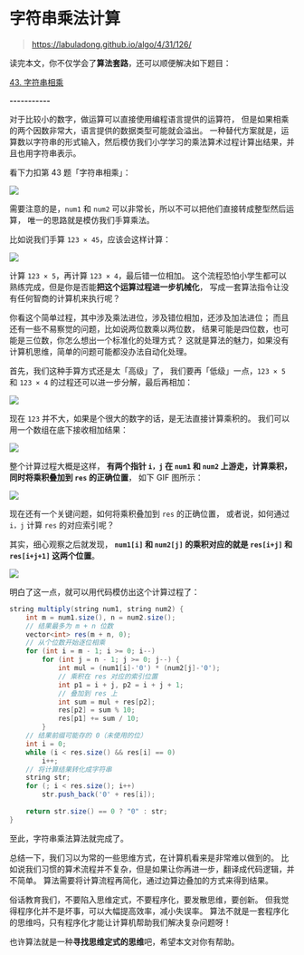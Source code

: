 

字符串乘法计算
======
> https://labuladong.github.io/algo/4/31/126/


读完本文，你不仅学会了**算法套路**，还可以顺便解决如下题目：

[43. 字符串相乘](https://leetcode.cn/problems/multiply-strings/)

**-----------**

对于比较小的数字，做运算可以直接使用编程语言提供的运算符，
但是如果相乘的两个因数非常大，语言提供的数据类型可能就会溢出。
一种替代方案就是，运算数以字符串的形式输入，然后模仿我们小学学习的乘法算术过程计算出结果，并且也用字符串表示。

看下力扣第 43 题「字符串相乘」：

![](../../pictures/字符串乘法/title.png)

需要注意的是，`num1` 和 `num2` 可以非常长，所以不可以把他们直接转成整型然后运算，
唯一的思路就是模仿我们手算乘法。

比如说我们手算 `123 × 45`，应该会这样计算：

![](../../pictures/字符串乘法/1.jpeg)

计算 `123 × 5`，再计算 `123 × 4`，最后错一位相加。
这个流程恐怕小学生都可以熟练完成，但是你是否能**把这个运算过程进一步机械化**，
写成一套算法指令让没有任何智商的计算机来执行呢？

你看这个简单过程，其中涉及乘法进位，涉及错位相加，还涉及加法进位；
而且还有一些不易察觉的问题，比如说两位数乘以两位数，
结果可能是四位数，也可能是三位数，你怎么想出一个标准化的处理方式？
这就是算法的魅力，如果没有计算机思维，简单的问题可能都没办法自动化处理。

首先，我们这种手算方式还是太「高级」了，
我们要再「低级」一点，`123 × 5` 和 `123 × 4` 的过程还可以进一步分解，最后再相加：

![](../../pictures/字符串乘法/2.jpeg)

现在 `123` 并不大，如果是个很大的数字的话，是无法直接计算乘积的。
我们可以用一个数组在底下接收相加结果：

![](../../pictures/字符串乘法/3.jpeg)

整个计算过程大概是这样，
**有两个指针 `i，j` 在 `num1` 和 `num2` 上游走，计算乘积，同时将乘积叠加到 `res` 的正确位置**，
如下 GIF 图所示：

![](../../pictures/字符串乘法/4.gif)

现在还有一个关键问题，如何将乘积叠加到 `res` 的正确位置，
或者说，如何通过 `i，j` 计算 `res` 的对应索引呢？

其实，细心观察之后就发现，
**`num1[i]` 和 `num2[j]` 的乘积对应的就是 `res[i+j]` 和 `res[i+j+1]` 这两个位置**。

![](../../pictures/字符串乘法/6.jpeg)

明白了这一点，就可以用代码模仿出这个计算过程了：

```java
string multiply(string num1, string num2) {
    int m = num1.size(), n = num2.size();
    // 结果最多为 m + n 位数
    vector<int> res(m + n, 0);
    // 从个位数开始逐位相乘
    for (int i = m - 1; i >= 0; i--)
        for (int j = n - 1; j >= 0; j--) {
            int mul = (num1[i]-'0') * (num2[j]-'0');
            // 乘积在 res 对应的索引位置
            int p1 = i + j, p2 = i + j + 1;
            // 叠加到 res 上
            int sum = mul + res[p2];
            res[p2] = sum % 10;
            res[p1] += sum / 10;
        }
    // 结果前缀可能存的 0（未使用的位）
    int i = 0;
    while (i < res.size() && res[i] == 0)
        i++;
    // 将计算结果转化成字符串
    string str;
    for (; i < res.size(); i++)
        str.push_back('0' + res[i]);
    
    return str.size() == 0 ? "0" : str;
}
```

至此，字符串乘法算法就完成了。

总结一下，我们习以为常的一些思维方式，在计算机看来是非常难以做到的。
比如说我们习惯的算术流程并不复杂，但是如果让你再进一步，翻译成代码逻辑，并不简单。
算法需要将计算流程再简化，通过边算边叠加的方式来得到结果。

俗话教育我们，不要陷入思维定式，不要程序化，要发散思维，要创新。
但我觉得程序化并不是坏事，可以大幅提高效率，减小失误率。
算法不就是一套程序化的思维吗，只有程序化才能让计算机帮助我们解决复杂问题呀！

也许算法就是一种**寻找思维定式的思维**吧，希望本文对你有帮助。

